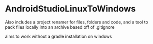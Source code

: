 # AndroidStudioLinuxToWindows
Also includes a project renamer for files, folders and code, and a tool to pack files locally into an archive based off of .gitignore

aims to work without a gradle installation on windows 
